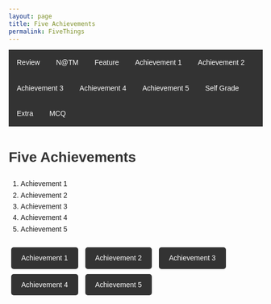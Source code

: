 ```yaml
---
layout: page
title: Five Achievements
permalink: FiveThings
---
```


<style>
  nav {
    background-color: #333;
    overflow: hidden;
  }
  nav ul {
    list-style-type: none;
    margin: 0;
    padding: 0;
  }
  nav ul li {
    float: left;
  }
  nav ul li a {
    display: block;
    color: white;
    text-align: center;
    padding: 14px 16px;
    text-decoration: none;
  }
  nav ul li a:hover {
    background-color: #111;
  }
  body {
    font-family: Arial, sans-serif;
    line-height: 1.6;
    margin: 20px;
  }
  h1 {
    color: #333;
  }
  ul {
    list-style-type: disc;
    padding-left: 20px;
  }
  .achievement-buttons {
    margin-top: 20px;
  }
  .achievement-buttons a {
    display: inline-block;
    margin: 5px;
    padding: 10px 20px;
    background-color: #333;
    color: white;
    text-decoration: none;
    border-radius: 5px;
  }
  .achievement-buttons a:hover {
    background-color: #111;
  }
</style>

<nav>
  <ul>
    <li><a href="/jackson_2025/Legendary">Review</a></li>
    <li><a href="/jackson_2025/NATM">N@TM</a></li>
    <li><a href="/jackson_2025/Feature">Feature</a></li>
    <li><a href="/jackson_2025/Achievement1">Achievement 1</a></li>
    <li><a href="/jackson_2025/Achievement2">Achievement 2</a></li>
    <li><a href="/jackson_2025/Achievement3">Achievement 3</a></li>
    <li><a href="/jackson_2025/Achievement4">Achievement 4</a></li>
    <li><a href="/jackson_2025/Achievement5">Achievement 5</a></li>
    <li><a href="/jackson_2025/SelfGrade">Self Grade</a></li>
    <li><a href="/jackson_2025/Extra">Extra</a></li>
    <li><a href="/jackson_2025/MCQ">MCQ</a></li>
  </ul>
</nav>

# Five Achievements

1. Achievement 1
2. Achievement 2
3. Achievement 3
4. Achievement 4
5. Achievement 5

<div class="achievement-buttons">
  <a href="/jackson_2025/Achievement1">Achievement 1</a>
  <a href="/jackson_2025/Achievement2">Achievement 2</a>
  <a href="/jackson_2025/Achievement3">Achievement 3</a>
  <a href="/jackson_2025/Achievement4">Achievement 4</a>
  <a href="/jackson_2025/Achievement5">Achievement 5</a>
</div>
